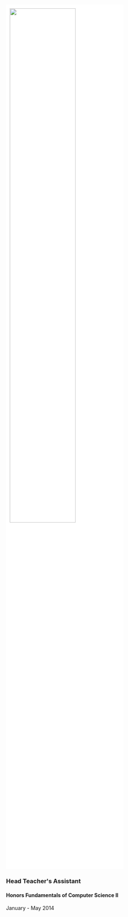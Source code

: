 <img src="http://www.ccs.neu.edu/wp-content/uploads/northeastern-logo.png"
width="60%" height="60%" style="background-color: white; padding: 10px" />
### Head Teacher's Assistant
#### Honors Fundamentals of Computer Science II
January - May 2014

